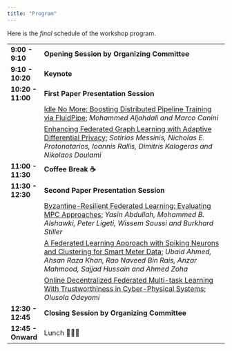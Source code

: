 ```yaml
---
title: "Program"
---
```


Here is the <i>final</i> schedule of the workshop program.


<table>
    <col width="15%" />
    <col width="85%" />
    <tr>
        <td><b>9:00 - 9:10</b></td>
        <td><b>Opening Session by Organizing Committee</b></td>
    </tr>
    <tr>
        <td><b>9:10 - 10:20</b></td>
        <td><b>Keynote</b></td>
    </tr>
    <tr>
        <td><b>10:20 - 11:00</b></td>
        <td><b>First Paper Presentation Session</td>
    </tr>
    <tr>
        <td></td>
        <td><u>Idle No More: Boosting Distributed Pipeline Training via FluidPipe;</u> <i>Mohammed Aljahdali and Marco Canini</i></td>
    </tr>
    <tr>
        <td></td>
        <td><u>Enhancing Federated Graph Learning with Adaptive Differential Privacy;</u> <i>Sotiriοs Messinis, Nicholas Ε. Protonotarios, Ioannis Rallis, Dimitris Kalogeras and Nikolaos Doulami</i></td> 
    </tr>       
    <tr>
        <td><b>11:00 - 11:30</b></td>
        <td><b>Coffee Break ☕</b></td>
    </tr>
    <tr>
        <td><b>11:30 - 12:30</b></td>
        <td><b>Second Paper Presentation Session</b></td>
    </tr>
    <tr>
        <td></td>
        <td><u>Byzantine-Resilient Federated Learning: Evaluating MPC Approaches;</u> <i>Yasin Abdullah, Mohammed B. Alshawki, Peter Ligeti, Wissem Soussi and Burkhard Stiller</i></td>
    </tr>
    <tr>
        <td></td>
        <td><u>A Federated Learning Approach with Spiking Neurons and Clustering for Smart Meter Data;</u> <i>Ubaid Ahmed, Ahsan Raza Khan, Rao Naveed Bin Rais, Anzar Mahmood, Sajjad Hussain and Ahmed Zoha</i></td>
    </tr>
        <tr>
        <td></td>
        <td><u>Online Decentralized Federated Multi-task Learning With Trustworthiness in Cyber-Physical Systems;</u> <i>Olusola Odeyomi</i></td>
    </tr>
    <tr>
        <td><b>12:30 - 12:45</b></td>
        <td><b>Closing Session by Organizing Committee</b></td>
    </tr>
    <tr>
        <td><b>12:45 - Onward</b></td>
        <td>Lunch 🍕🍕🍕</td>
    </tr>
 </table>